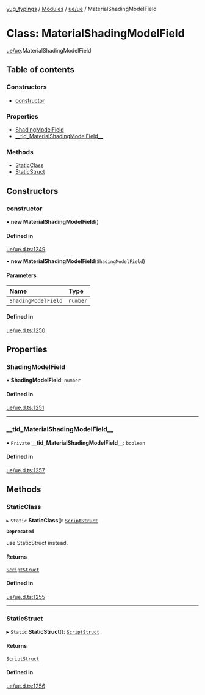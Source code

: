 [yug_typings](../README.md) / [Modules](../modules.md) / [ue/ue](../modules/ue_ue.md) / MaterialShadingModelField

# Class: MaterialShadingModelField

[ue/ue](../modules/ue_ue.md).MaterialShadingModelField

## Table of contents

### Constructors

- [constructor](ue_ue.MaterialShadingModelField.md#constructor)

### Properties

- [ShadingModelField](ue_ue.MaterialShadingModelField.md#shadingmodelfield)
- [\_\_tid\_MaterialShadingModelField\_\_](ue_ue.MaterialShadingModelField.md#__tid_materialshadingmodelfield__)

### Methods

- [StaticClass](ue_ue.MaterialShadingModelField.md#staticclass)
- [StaticStruct](ue_ue.MaterialShadingModelField.md#staticstruct)

## Constructors

### constructor

• **new MaterialShadingModelField**()

#### Defined in

[ue/ue.d.ts:1249](https://github.com/YugMetaverse/yug_typings/blob/25cad34/ue/ue.d.ts#L1249)

• **new MaterialShadingModelField**(`ShadingModelField`)

#### Parameters

| Name | Type |
| :------ | :------ |
| `ShadingModelField` | `number` |

#### Defined in

[ue/ue.d.ts:1250](https://github.com/YugMetaverse/yug_typings/blob/25cad34/ue/ue.d.ts#L1250)

## Properties

### ShadingModelField

• **ShadingModelField**: `number`

#### Defined in

[ue/ue.d.ts:1251](https://github.com/YugMetaverse/yug_typings/blob/25cad34/ue/ue.d.ts#L1251)

___

### \_\_tid\_MaterialShadingModelField\_\_

• `Private` **\_\_tid\_MaterialShadingModelField\_\_**: `boolean`

#### Defined in

[ue/ue.d.ts:1257](https://github.com/YugMetaverse/yug_typings/blob/25cad34/ue/ue.d.ts#L1257)

## Methods

### StaticClass

▸ `Static` **StaticClass**(): [`ScriptStruct`](ue_ue.ScriptStruct.md)

**`Deprecated`**

use StaticStruct instead.

#### Returns

[`ScriptStruct`](ue_ue.ScriptStruct.md)

#### Defined in

[ue/ue.d.ts:1255](https://github.com/YugMetaverse/yug_typings/blob/25cad34/ue/ue.d.ts#L1255)

___

### StaticStruct

▸ `Static` **StaticStruct**(): [`ScriptStruct`](ue_ue.ScriptStruct.md)

#### Returns

[`ScriptStruct`](ue_ue.ScriptStruct.md)

#### Defined in

[ue/ue.d.ts:1256](https://github.com/YugMetaverse/yug_typings/blob/25cad34/ue/ue.d.ts#L1256)
